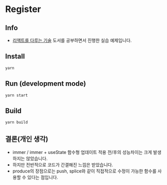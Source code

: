 # Register

## Info

- [리액트를 다루는 기술](https://search.daum.net/search?w=bookpage&bookId=5056576&tab=introduction&DA=LB2&q=%EB%A6%AC%EC%95%A1%ED%8A%B8%EB%A5%BC%20%EB%8B%A4%EB%A3%A8%EB%8A%94%20%EA%B8%B0%EC%88%A0) 도서를 공부하면서 진행한 실습 예제입니다.

## Install

```bash
yarn
```

## Run (development mode)

```bash
yarn start
```

## Build

```bash
yarn build
```

## 결론(개인 생각)

- immer / immer + useState 함수형 업데이트 적용 전/후의 성능차이는 크게 발생하지는 않았습니다.
- 하지만 전반적으로 코드가 간결해진 느낌은 받았습니다.
- produce의 장점으로는 push, splice와 같이 직접적으로 수정이 가능한 함수를 사용할 수 있다는 점입니다.
